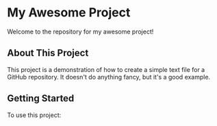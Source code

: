 # My Awesome Project

Welcome to the repository for my awesome project!

## About This Project

This project is a demonstration of how to create a simple text file for a GitHub repository. It doesn't do anything fancy, but it's a good example.

## Getting Started

To use this project:
